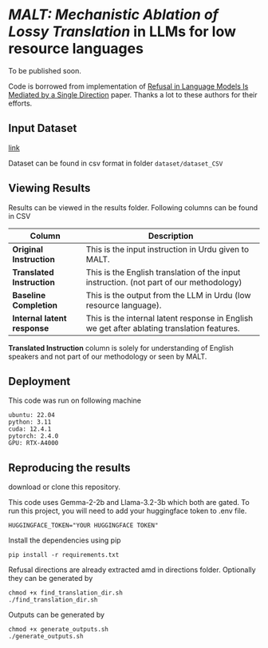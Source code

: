# _MALT: Mechanistic Ablation of Lossy Translation_ in LLMs for low resource languages

To be published soon. 

Code is borrowed from implementation of [Refusal in Language Models Is Mediated by a Single Direction](https://arxiv.org/abs/2406.11717) paper. Thanks a lot to these authors for their efforts.

## Input Dataset
[link](https://huggingface.co/datasets/darthPanda/ur_en_questions)

Dataset can be found in csv format in folder `dataset/dataset_CSV`

## Viewing Results
Results can be viewed in the results folder.
Following columns can be found in CSV


| **Column**                       | **Description**                                                                                             |
|----------------------------------|-------------------------------------------------------------------------------------------------------------|
| **Original Instruction**         | This is the input instruction in Urdu given to MALT.                                                       |
| **Translated Instruction**       | This is the English translation of the input instruction. (not part of our methodology) |
| **Baseline Completion**          | This is the output from the LLM in Urdu (low resource language).                                                 |
| **Internal latent response**      | This is the internal latent response in English we get after ablating translation features.                                |

**Translated Instruction** column is solely for understanding of English speakers and not part of our methodology or seen by MALT.

## Deployment

This code was run on following machine

    ubuntu: 22.04
    python: 3.11
    cuda: 12.4.1
    pytorch: 2.4.0
    GPU: RTX-A4000


## Reproducing the results

download or clone this repository.

This code uses Gemma-2-2b and Llama-3.2-3b which both are gated. To run this project, you will need to add your huggingface token to .env file.

    HUGGINGFACE_TOKEN="YOUR HUGGINGFACE TOKEN"

Install the dependencies using pip

    pip install -r requirements.txt

Refusal directions are already extracted amd in directions folder. Optionally they can be generated by

    chmod +x find_translation_dir.sh
    ./find_translation_dir.sh

Outputs can be generated by

    chmod +x generate_outputs.sh
    ./generate_outputs.sh
